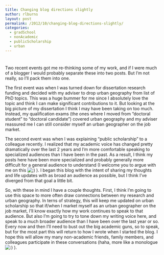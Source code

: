 ```yaml
---
title: Changing blog directions slightly
author: rlburns
layout: post
permalink: /2012/10/changing-blog-directions-slightly/
categories:
  - gradSchool
  - nonAcademic
  - publicScholarship
  - urban
---
```

# 

Two recent events got me re-thinking some of my work, and if I were much of a blogger I would probably separate these into two posts. But I’m not really, so I’ll pack them into one.

The first event was when I was turned down for dissertation research funding and decided with my adviser to drop urban geography from list of PhD topics. This was a huge bummer for me since I absolutely love the topic and think I can make significant contributions to it. But looking at the big picture of my dissertation I think I may have been taking on too much. Instead, my qualification exams (the ones where I moved from “doctoral student” to “doctoral candidate”) covered urban geography and my adviser reassured me I can still consider myself an urban geographer on the job market. 

The second event was when I was explaining “public scholarship” to a colleague recently. I realized that my academic voice has changed pretty dramatically over the last 2 years and I’m more comfortable speaking to specialized audiences than I have been in the past. As a result, I think my posts here have been more specialized and probably generally more difficult for a general audience to understand (I welcome you to argue with me on this ![;)][1] ). I began this blog with the intent of sharing my thoughts and life updates with as broad an audience as possible, but I think I’ve diverged from that goal a little bit.

 [1]: localhost:7878/wordpress/wp-includes/images/smilies/icon_wink.gif

So, with these in mind I have a couple thoughts. First, I think I’m going to use this space to more often draw connections between my research and urban geography. In terns of strategy, this will keep me updated on urban scholarship so that if/when I market myself as an urban geographer on the job market, I’ll know exactly how my work continues to speak to that audience. But also I’m going to try to tone down my writing voice here, and speak to a much broader audience than I have been over the last year or so. Every now and then I’ll need to bust out the big academic guns, so to speak, but for the most part this will return to how I wrote when I started the blog. I hope this will allow my many non-academic friends, family members, and colleagues participate in these conversations (haha, more like a monologue ![:)][2] ).

 [2]: localhost:7878/wordpress/wp-includes/images/smilies/icon_smile.gif